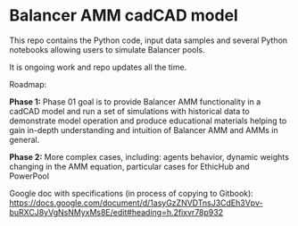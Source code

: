# Balancer AMM cadCAD model
This repo contains the Python code, input data samples and several Python notebooks allowing users to simulate Balancer pools.

It is ongoing work and repo updates all the time.

Roadmap:

**Phase 1:** 
Phase 01 goal is to provide Balancer AMM functionality in a cadCAD model and run a set of simulations with historical data to demonstrate model operation and produce educational materials helping to gain in-depth understanding and intuition of Balancer AMM and AMMs in general.

**Phase 2:** 
More complex cases, including: agents behavior, dynamic weights changing in the AMM equation, particular cases for EthicHub and PowerPool

Google doc with specifications (in process of copying to Gitbook): https://docs.google.com/document/d/1asyGzZNVDTnsJ3CdEh3Vpv-buRXCJ8yVgNsNMyxMs8E/edit#heading=h.2fixvr78p932

